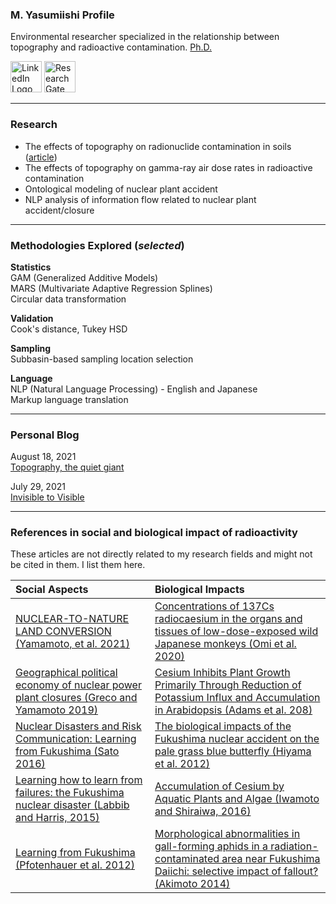 ### M. Yasumiishi Profile

Environmental researcher specialized in the relationship between topography and radioactive contamination. <a href="https://www.proquest.com/docview/2555622959/B4FF111B6DEC4388PQ/3" target=_blank>Ph.D.</a>

<a href="https://www.linkedin.com/in/misay/" target="_blank"><img src="https://restingrock.com/img/linkedin-icon-2.svg" alt="LinkedIn Logo" width="50" height="50"/></a>
<a href="https://www.researchgate.net/profile/Misa-Yasumiishi" target="_blank"><img src="https://restingrock.com/img/researchgate_icon_130843.png" alt="ResearchGate" width="50" height="50"/></a>

---

### Research

- The effects of topography on radionuclide contamination in soils (<a href="https://esurf.copernicus.org/articles/9/861/2021/" target="_blank">article</a>)
- The effects of topography on gamma-ray air dose rates in radioactive contamination
- Ontological modeling of nuclear plant accident
- NLP analysis of information flow related to nuclear plant accident/closure

---

### Methodologies Explored (_selected_)

**Statistics**<br />
GAM (Generalized Additive Models)<br />
MARS (Multivariate Adaptive Regression Splines)<br />
Circular data transformation<br />

**Validation**<br />
Cook's distance, Tukey HSD<br />

**Sampling**<br />
Subbasin-based sampling location selection

**Language**<br />
NLP (Natural Language Processing) - English and Japanese<br />
Markup language translation

---

### Personal Blog

August 18, 2021<br />
<a href="https://www.linkedin.com/feed/update/urn:li:activity:6833944453737263104/" target="_blank">Topography, the quiet giant</a>
                                                                                      
July 29, 2021<br />
<a href="https://www.linkedin.com/pulse/invisible-visible-misa-yasumiishi/" target="_blank">Invisible to Visible</a>

---

### References in social and biological impact of radioactivity

These articles are not directly related to my research fields and might not be cited in them. I list them here.

| Social Aspects                            | Biological Impacts                             |
| :---------------------------------------- | :--------------------------------------------- |
| <a href="https://www.tandfonline.com/doi/pdf/10.1080/00167428.2020.1799212?casa_token=TPgx5bkV46QAAAAA%3Ac3shZrq0ZrW4ZIw8km7HPOluGSO_pqBs4qhq-Ai7wTBnq38806Q3jhw_sY4E9zLFakMkLCutedEjo78&/" target="_blank">NUCLEAR-TO-NATURE LAND CONVERSION (Yamamoto, et al. 2021)</a> | <a href="https://bmcresnotes.biomedcentral.com/track/pdf/10.1186/s13104-020-04972-z.pdf/" target="_blank">Concentrations of 137Cs radiocaesium in the organs and tissues of low-dose-exposed wild Japanese monkeys (Omi et al. 2020)</a> | 
| <a href="https://www.sciencedirect.com/science/article/pii/S0016718519302593?casa_token=CvV8-fTrR08AAAAA:yjMNHeEpaO1iwfNicscB7-MhJykexoccpf4yzemPNS-81-g_rVZ00shCVpv_KZEO-Ci5dEp2g3Gz/" target="_blank">Geographical political economy of nuclear power plant closures (Greco and Yamamoto 2019)</a> | <a href="https://academic.oup.com/pcp/article/60/1/63/5096781/" target="_blank">Cesium Inhibits Plant Growth Primarily Through Reduction of Potassium Influx and Accumulation in Arabidopsis (Adams et al. 208)</a> |
| <a href="http://collections.unu.edu/eserv/UNU:5514/UNUIAS_PB5.pdf/" target="_blank"> Nuclear Disasters and Risk Communication: Learning from Fukushima (Sato 2016)</a> | <a href="https://www.nature.com/articles/srep00570?words=Breivik?refresh" target="_blank">The biological impacts of the Fukushima nuclear accident on the pale grass blue butterfly (Hiyama et al. 2012)</a> |
| <a href="https://pure.port.ac.uk/ws/portalfiles/portal/1789549/LABIB_2014_cright_EFA_Learning_how_to_learn_from_failures.pdf/" target="_blank">Learning how to learn from failures: the Fukushima nuclear disaster (Labbib and Harris, 2015)</a> | <a href="https://https://link.springer.com/chapter/10.1007/978-3-319-41525-3_10" target="_blank">Accumulation of Cesium by Aquatic Plants and Algae (Iwamoto and Shiraiwa, 2016)</a> |
| <a href="https://www.jstor.org/stable/pdf/43315673.pdf?casa_token=3mQ3I9otgCMAAAAA:sYvhaB5JpUseV6dugMGdI8KMTEbqS5necNgtuZ_UCvbzvd-FfvyCrDHKjSv1nTcNtvMLMBAgd9Lob_i-GVb_YZhGrYzQ3vr-fQnAecb1yZ-F3W4etqwv0Q/" target="_blank"> Learning from Fukushima (Pfotenhauer et al. 2012)</a> | <a href="https://onlinelibrary.wiley.com/doi/pdf/10.1002/ece3.949" target="_blank">Morphological abnormalities in gall-forming aphids in a radiation-contaminated area near Fukushima Daiichi: selective impact of fallout? (Akimoto 2014)</a>|







